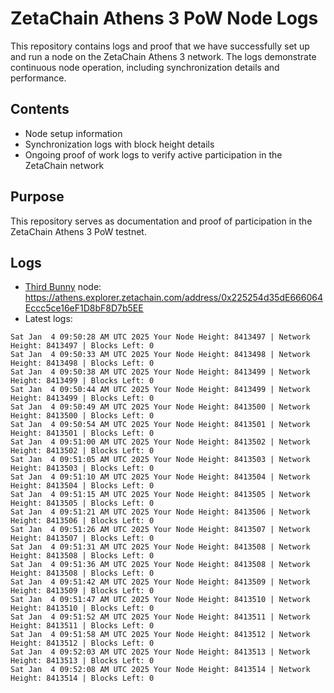 # ZetaChain Athens 3 PoW Node Logs
This repository contains logs and proof that we have successfully set up and run a node on the ZetaChain Athens 3 network. The logs demonstrate continuous node operation, including synchronization details and performance.

## Contents
- Node setup information
- Synchronization logs with block height details
- Ongoing proof of work logs to verify active participation in the ZetaChain network

## Purpose
This repository serves as documentation and proof of participation in the ZetaChain Athens 3 PoW testnet.

## Logs

- [Third Bunny](https://thirdbunny.xyz/) node: https://athens.explorer.zetachain.com/address/0x225254d35dE666064Eccc5ce16eF1D8bF8D7b5EE
- Latest logs:
```
Sat Jan  4 09:50:28 AM UTC 2025 Your Node Height: 8413497 | Network Height: 8413497 | Blocks Left: 0
Sat Jan  4 09:50:33 AM UTC 2025 Your Node Height: 8413498 | Network Height: 8413498 | Blocks Left: 0
Sat Jan  4 09:50:38 AM UTC 2025 Your Node Height: 8413499 | Network Height: 8413499 | Blocks Left: 0
Sat Jan  4 09:50:44 AM UTC 2025 Your Node Height: 8413499 | Network Height: 8413499 | Blocks Left: 0
Sat Jan  4 09:50:49 AM UTC 2025 Your Node Height: 8413500 | Network Height: 8413500 | Blocks Left: 0
Sat Jan  4 09:50:54 AM UTC 2025 Your Node Height: 8413501 | Network Height: 8413501 | Blocks Left: 0
Sat Jan  4 09:51:00 AM UTC 2025 Your Node Height: 8413502 | Network Height: 8413502 | Blocks Left: 0
Sat Jan  4 09:51:05 AM UTC 2025 Your Node Height: 8413503 | Network Height: 8413503 | Blocks Left: 0
Sat Jan  4 09:51:10 AM UTC 2025 Your Node Height: 8413504 | Network Height: 8413504 | Blocks Left: 0
Sat Jan  4 09:51:15 AM UTC 2025 Your Node Height: 8413505 | Network Height: 8413505 | Blocks Left: 0
Sat Jan  4 09:51:21 AM UTC 2025 Your Node Height: 8413506 | Network Height: 8413506 | Blocks Left: 0
Sat Jan  4 09:51:26 AM UTC 2025 Your Node Height: 8413507 | Network Height: 8413507 | Blocks Left: 0
Sat Jan  4 09:51:31 AM UTC 2025 Your Node Height: 8413508 | Network Height: 8413508 | Blocks Left: 0
Sat Jan  4 09:51:36 AM UTC 2025 Your Node Height: 8413508 | Network Height: 8413508 | Blocks Left: 0
Sat Jan  4 09:51:42 AM UTC 2025 Your Node Height: 8413509 | Network Height: 8413509 | Blocks Left: 0
Sat Jan  4 09:51:47 AM UTC 2025 Your Node Height: 8413510 | Network Height: 8413510 | Blocks Left: 0
Sat Jan  4 09:51:52 AM UTC 2025 Your Node Height: 8413511 | Network Height: 8413511 | Blocks Left: 0
Sat Jan  4 09:51:58 AM UTC 2025 Your Node Height: 8413512 | Network Height: 8413512 | Blocks Left: 0
Sat Jan  4 09:52:03 AM UTC 2025 Your Node Height: 8413513 | Network Height: 8413513 | Blocks Left: 0
Sat Jan  4 09:52:08 AM UTC 2025 Your Node Height: 8413514 | Network Height: 8413514 | Blocks Left: 0
```
